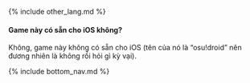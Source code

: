 {% include other_lang.md %}

#### Game này có sẵn cho iOS không?

Không, game này không có sẵn cho iOS (tên của nó là “osu!droid” nên đương nhiên là không rồi hỏi gì kỳ vại).

<!-- Don't touch this part thank you -->
{% include bottom_nav.md %}